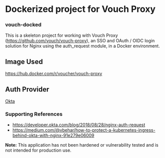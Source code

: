 # Dockerized project for Vouch Proxy
### vouch-docked

This is a skeleton project for working with Vouch Proxy (https://github.com/vouch/vouch-proxy), an SSO and OAuth / OIDC login solution for Nginx using the auth_request module, in a Docker environment. 

## Image Used
https://hub.docker.com/r/voucher/vouch-proxy

## Auth Provider
[Okta](https://www.okta.com/)

### Supporting References
- https://developer.okta.com/blog/2018/08/28/nginx-auth-request
- https://medium.com/@vbehar/how-to-protect-a-kubernetes-ingress-behind-okta-with-nginx-91e279e06009


**Note:** This application has not been hardened or vulnerability tested and is not intended for production use.
